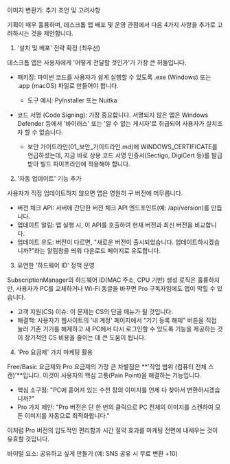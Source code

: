 이미지 변환기: 추가 조언 및 고려사항

기획이 매우 훌륭하며, 데스크톱 앱 배포 및 운영 관점에서 다음 4가지 사항을 추가로 고려하시는 것을 제안합니다.

1. '설치 및 배포' 전략 확정 (최우선)

데스크톱 앱은 사용자에게 '어떻게 전달할 것인가'가 가장 큰 허들입니다.

  - 패키징: 파이썬 코드를 사용자가 쉽게 실행할 수 있도록 .exe (Windows) 또는 .app (macOS) 파일로 만들어야 합니다.
    
      - 도구 예시: PyInstaller 또는 Nuitka

  - 코드 서명 (Code Signing): 가장 중요합니다. 서명되지 않은 앱은 Windows Defender 등에서 '바이러스' 또는 '알 수 없는 게시자'로 취급되어 사용자가 설치조차 할 수 없습니다.
    
      - 보안 가이드라인(01_보안_가이드라인.md)에 WINDOWS_CERTIFICATE를 언급하셨는데, 지금 바로 상용 코드 서명 인증서(Sectigo, DigiCert 등)를 발급받아 빌드 파이프라인에 적용해야 합니다.

2. '자동 업데이트' 기능 추가

사용자가 직접 업데이트하지 않으면 앱은 영원히 구 버전에 머무릅니다.

  - 버전 체크 API: 서버에 간단한 버전 체크 API 엔드포인트(예: /api/version)를 만듭니다.
  - 업데이트 알림: 앱 실행 시, 이 API를 호출하여 현재 버전과 최신 버전을 비교합니다.
  - 업데이트 유도: 버전이 다르면, "새로운 버전이 출시되었습니다. 업데이트하시겠습니까?"라는 알림창을 띄워 다운로드 페이지로 유도합니다.

3. 유연한 '하드웨어 ID' 정책 운영

SubscriptionManager의 하드웨어 ID(MAC 주소, CPU 기반) 생성 로직은 훌륭하지만, 사용자가 PC를 교체하거나 Wi-Fi 동글을 바꾸면 Pro 구독자임에도 앱이 막힐 수 있습니다.

  - 고객 지원(CS) 이슈: 이 문제는 CS의 단골 메뉴가 될 것입니다.
  - 해결책: 사용자가 웹사이트의 '내 계정' 페이지에서 "기기 등록 해제" 버튼을 직접 눌러 기존 기기를 해제하고 새 PC에서 다시 로그인할 수 있도록 기능을 제공하는 것이 장기적인 CS 비용을 줄이는 데 큰 도움이 됩니다.

4. 'Pro 요금제' 가치 마케팅 활용

Free/Basic 요금제와 Pro 요금제의 가장 큰 차별점은 **'작업 범위 (컴퓨터 전체 스캔)'**입니다. 이것이 사용자의 핵심 고통(Pain Point)을 해결하는 기능입니다.

  - 핵심 소구점: "PC에 흩어져 있는 수천 장의 이미지를 언제 다 찾아서 변환하시겠습니까?"
  - Pro 가치 제안: "Pro 버전은 단 한 번의 클릭으로 PC 전체의 이미지를 스캔하여 모든 이미지를 자동으로 최적화합니다."

이처럼 Pro 버전의 압도적인 편리함과 시간 절약 효과를 마케팅 전면에 내세우는 것이 유효할 것입니다.

바이럴 요소: 공유하고 싶게 만들기 (예: SNS 공유 시 무료 변환 +10)